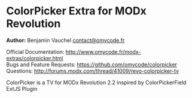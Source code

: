 ColorPicker Extra for MODx Revolution
=======================================

**Author:** Benjamin Vauchel <contact@omycode.fr>

Official Documentation: http://www.omycode.fr/modx-extras/colorpicker.html  
Bugs and Feature Requests: https://github.com/omycode/colorpicker  
Questions: http://forums.modx.com/thread/41009/revo-colorpicker-tv  

ColorPicker is a TV for MODx Revolution 2.2 inspired by ColorPickerField ExtJS Plugin